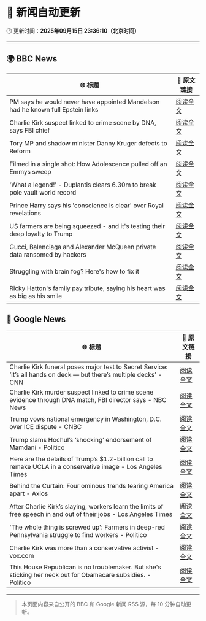 # 🧠 新闻自动更新

🕒 更新时间：**2025年09月15日 23:36:10（北京时间）**

---

## 🌍 BBC News

| 🌐 标题 | 🔗 原文链接 |
|--------|-------------|
| PM says he would never have appointed Mandelson had he known full Epstein links | [阅读全文](https://www.bbc.com/news/articles/cx25xn2e8zqo?at_medium=RSS&at_campaign=rss) |
| Charlie Kirk suspect linked to crime scene by DNA, says FBI chief | [阅读全文](https://www.bbc.com/news/articles/c203qgn61geo?at_medium=RSS&at_campaign=rss) |
| Tory MP and shadow minister Danny Kruger defects to Reform | [阅读全文](https://www.bbc.com/news/articles/ce802dmgnyro?at_medium=RSS&at_campaign=rss) |
| Filmed in a single shot: How Adolescence pulled off an Emmys sweep | [阅读全文](https://www.bbc.com/news/articles/cd72d98gj58o?at_medium=RSS&at_campaign=rss) |
| 'What a legend!' - Duplantis clears 6.30m to break pole vault world record | [阅读全文](https://www.bbc.com/sport/athletics/videos/c237mlvl845o?at_medium=RSS&at_campaign=rss) |
| Prince Harry says his 'conscience is clear' over Royal revelations | [阅读全文](https://www.bbc.com/news/articles/cg7d27l929mo?at_medium=RSS&at_campaign=rss) |
| US farmers are being squeezed - and it's testing their deep loyalty to Trump | [阅读全文](https://www.bbc.com/news/articles/cjedvwed1xgo?at_medium=RSS&at_campaign=rss) |
| Gucci, Balenciaga and Alexander McQueen private data ransomed by hackers | [阅读全文](https://www.bbc.com/news/articles/crl5j8ld615o?at_medium=RSS&at_campaign=rss) |
| Struggling with brain fog? Here's how to fix it | [阅读全文](https://www.bbc.com/news/articles/c87ydw7xdxvo?at_medium=RSS&at_campaign=rss) |
| Ricky Hatton's family pay tribute, saying his heart was as big as his smile | [阅读全文](https://www.bbc.com/sport/boxing/articles/cvg9q28l49no?at_medium=RSS&at_campaign=rss) |

## 📰 Google News

| 🌐 标题 | 🔗 原文链接 |
|--------|-------------|
| Charlie Kirk funeral poses major test to Secret Service: ‘It’s all hands on deck — but there’s multiple decks’ - CNN | [阅读全文](https://news.google.com/rss/articles/CBMihAFBVV95cUxOd0ZPbmlIZzN4NUZjbXpYUTB2ZXdYZ0tTZ09wMHRLWEhfZjc3dklNelpBeEF0YzJyZ2tnTE1WanBRT25NcXNhczhqQWRtUjNuOG5TeFVscm1xdjJ6YXhLYy1IQTRzMXpjM0xMdlNscHNPRWVDZURHYVdHVS10RGdDdXZFMXE?oc=5) |
| Charlie Kirk murder suspect linked to crime scene evidence through DNA match, FBI director says - NBC News | [阅读全文](https://news.google.com/rss/articles/CBMiuAFBVV95cUxPQTYxX1VwTTN2ekNvR0N2S3R1WWdHS3NrTkMyNF90R1hyT0JVWkg4WGg0N2pwMG5wOVpzaURtYXF4U1RmaE5Ib21TTEZyRjlzUmMxODRsc2lwNnJmaVdTYXpFVVYwcjh2Y2dEWVphWlhWMzJnSGYzZzdRbmFhOUhldXRaVlQ3U0ZVVzlTdF8zXzBSUml0Ulhkc2F5SXB5SWF6a2dMOVNLWGZubGRVODlBaXNUVm1LS2pO0gFWQVVfeXFMTWpLQWNjZU5QTEhvVWJhemp0NXZ0M0F0dzRxbGRKTjd4eXNXVWJRMVppWGd3X1VVOG91VlhmNHI0c2dEdzAtWXZkZ1RRN2lLZkZZSVpDbHc?oc=5) |
| Trump vows national emergency in Washington, D.C. over ICE dispute - CNBC | [阅读全文](https://news.google.com/rss/articles/CBMiogFBVV95cUxQaVhDcmxCNU80M0dNbWEycjhIMDNKcXZRdnVMXzZ3SVBZcTUta2pHa0YxR245enllUEQweHFuaWtGbVlLTDBYZjBzOU1xY0doNnU2cVk1SnU2OTNWSFVWWjEzNmpkREdBTWlEM2tLNXd3QWs2T2t4YTZ0S3c5LU9TNHkxWDJVR0Jnb001N04weklqY1ExdkIyMGFqT1pHbHRPS1HSAacBQVVfeXFMT3hHVWE3dHlkb1BNTThFeWk2ZVptM3VFQmctNEdCVWg1N2dRRzF0NHlRWWg5MzFJS05lMVpIWEV3N09idnc0ZndMMHBxbFQ2QUhNdXM4MExYS2ZkdUV6SGw4Wi1mNGxxNlQya2VyLVZNTTJ1UDk0YXVMT1drUmozVmViSmZKbjM1UEhIRGtvQUhaQjBoa0liZjBoMHVDOXEwdkdfenFTWEk?oc=5) |
| Trump slams Hochul’s ‘shocking’ endorsement of Mamdani - Politico | [阅读全文](https://news.google.com/rss/articles/CBMikgFBVV95cUxOQUZHcTJ0T2ZVLTRLVVUxbk1ZcWt6UjM4MzBZSDk5OGR3eURLeXRGd2JMWXFKWmdQYlJONVZyUkQ4VVhVcjd5X0xRN19MRE9YLU1NOTVNbWFuU1BGcTNlNFQ3N2RHZGFOQ01XdktJNGFJdC1KeWpqLWxLSWNuSHZTQjN1dVJqWGxHYmVQMjFLbTA4QQ?oc=5) |
| Here are the details of Trump’s $1.2-billion call to remake UCLA in a conservative image - Los Angeles Times | [阅读全文](https://news.google.com/rss/articles/CBMiwwFBVV95cUxOeEdFU0pNeWFfNUhUZEQtWW5YcVIzVGpVUVVxUmFrVW5Xc2M5RkxsNFA4WXBBQVlFcnZ4Q29VdjItWElBWjB1NjVEb2dlZEZOLVNXUVhWUzVpNWNQcWZzV3JneTNlOWhQZ0Rvd2lPNm5iYXRrN3lFY3pnMzM5QlNFOTZ2NUxBTV80cTluNkN1R2tSekZRdGlJMlpraFBFNmZOQVJGZnh1eTgzWDNBZTVhMzVFOHRsRDJQQThORW1ETXRTT0U?oc=5) |
| Behind the Curtain: Four ominous trends tearing America apart - Axios | [阅读全文](https://news.google.com/rss/articles/CBMie0FVX3lxTE9pWlZreDdyYXJYQmNua1R4UUlwMzJNeGRhUldDeGNpT2daSkMwQlVQVlJTRFFkRmhBeWlXamRkQnc2dGpYV0lkN2VwcE1wcEtVWXU0NEFGU2s4c2g0T2hUZGxKM0RpNHNGcUVIeTR2bzJyRDM4VnYyT0VBWQ?oc=5) |
| After Charlie Kirk’s slaying, workers learn the limits of free speech in and out of their jobs - Los Angeles Times | [阅读全文](https://news.google.com/rss/articles/CBMi3AFBVV95cUxPeFRtV0t5RFRhOGtXWks0bE11TEp2V3lIVl9SV2VwUEc0NUV2VnRlMzhlRTJJMWpsQUlPNGxUTl9BUGJ4RWdsWDVwUTFMSXd2bkY5LW42SC1MaVBTT1VNOEFDc3E4OVNXT0NUYVV2TGJPNklhc3BFZVNRdkNSaWJxMXRfUDAydmpfWktJelgwc3VyV0JNbVNGdGk4X2psVnI1VDlKMXZoVkJ3QlgwUlZHb2FRVEVaeVJ4NE9ac1BUSDVickFBRWdsVVJ3WDAxV1dIbXg2NzFqTllBeC16?oc=5) |
| 'The whole thing is screwed up': Farmers in deep-red Pennsylvania struggle to find workers - Politico | [阅读全文](https://news.google.com/rss/articles/CBMiogFBVV95cUxPVjFGb2dCbE1uT3lyb01YMHJYU1FWUXQ5NmdkRjZCemltQ1FKX0RvTm1xZ3hwX1BXcjNrTnRKRnBGV285ZUV0bVpSbnMtTWExYTNFUDktUkQ1ZHMwUFM2WmtwQ0hhdDZkTlkxVzBYVklhNHNSU3A0M0xtTjJFOHoyMFliRU1EcGdsanVpRWNXVkl5WVpkLV81TjNaV25yQjM1Znc?oc=5) |
| Charlie Kirk was more than a conservative activist - vox.com | [阅读全文](https://news.google.com/rss/articles/CBMiqwFBVV95cUxOZVZpSHYyVGxmSHIwbWxlaDU3NnBXQjVPelRKUnVxWWVpZjVxT3dMN1BSSEQwbHo1ZGttc3UyeHExN0xDdjlpV01GbWI2bmNsVlRvNnFNaUFGemRFbWFmUjZFNk5sb0hJV3JIaXNLa1dWdDRGcWU5bG9sNFJvZ0RnSVB5OGo0Z2dYS1pRQUVYMW1jbldpVFRTeGpLRF85RnBVajFKSGpjaHZuYzg?oc=5) |
| This House Republican is no troublemaker. But she's sticking her neck out for Obamacare subsidies. - Politico | [阅读全文](https://news.google.com/rss/articles/CBMie0FVX3lxTE5wRHFEaFdhVkJOUTMxbUc0SVk3UE1hWk8tMjBlWWpjWmwwaHZoVm9hYWVWbXJpSHZuVHliZ1RlNncycFZRN2pXQ3ZlQnQtLXhJTlc0ZDNkYzlXd2lqSkx3ZXJtVUZHUnlZVERMVVBBU2lQMzZ0eUt3dURxaw?oc=5) |

---
> 本页面内容来自公开的 BBC 和 Google 新闻 RSS 源，每 10 分钟自动更新。